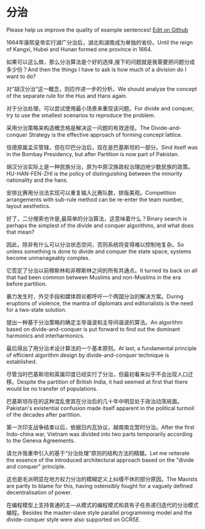 # 分治

Please help us improve the quality of example sentences! [Edit on Github](https://github.com/jiyushe/jiyu-example-sentence-source/blob/main/chinese/fenzhi_2.md)

<p><span class="chinese">1664年康熙皇帝实行湖广分治后，湖北和湖南成为单独的省份。</span><span class="english">Until the reign of Kangxi, Hubei and Hunan formed one province in 1664.</span></p>

<p><span class="chinese">如果可以这么做，那么分治算法是个好的选择,接下的问题就是我需要把问题分成多少份？</span><span class="english">And then the things I have to ask is how much of a division do I want to do?</span></p>

<p><span class="chinese">对“胡汉分治”这一概念，则应作进一步的分析。</span><span class="english">We should analyze the concept of the separate rule for the Hus and Hans again.</span></p>

<p><span class="chinese">对于分治处理，可以尝试使用最小场景来重现该问题。</span><span class="english">For divide and conquer, try to use the smallest scenarios to reproduce the problem.</span></p>

<p><span class="chinese">采用分治策略来构造概念格是解决这一问题的有效途径。</span><span class="english">The Divide-and-conquer Strategy is the effective approach of forming concept lattice.</span></p>

<p><span class="chinese">信德原属孟买管辖，但在印巴分治后，现在是巴基斯坦的一部分。</span><span class="english">Sind itself was in the Bombay Presidency, but after Partition is now part of Pakistan.</span></p>

<p><span class="chinese">胡汉分治实际上是一种民族分治，原为中原汉族政权治理边地少数民族的政策。</span><span class="english">HU-HAN-FEN-ZHI is the policy of distinguishing between the minority nationality and the hans.</span></p>

<p><span class="chinese">安排比赛用分治法实现可以重复输入比赛队数，排版美观。</span><span class="english">Competition arrangements with sub-rule method can be re-enter the team number, layout aesthetics.</span></p>

<p><span class="chinese">好了，二分搜索也许是,最简单的分治算法，这意味着什么？</span><span class="english">Binary search is perhaps the simplest of the divide and conquer algorithms, and what does that mean?</span></p>

<p><span class="chinese">因此，除非有什么可以分治状态空间，否则系统将变得难以控制地复杂。</span><span class="english">So unless something is done to divide and conquer the state space, systems become unmanageably complex.</span></p>

<p><span class="chinese">它否定了分治以前穆斯林和非穆斯林之间的所有共通点。</span><span class="english">It turned its back on all that had been common between Muslims and non-Muslims in the era before partition.</span></p>

<p><span class="chinese">暴力发生时，外交手段和媒体舆论都呼吁一个两国分治的解决方案。</span><span class="english">During eruptions of violence, the mantra of diplomats and editorialists is the need for a two-state solution.</span></p>

<p><span class="chinese">提出一种基于分治策略的确定主导谐波和主导间谐波的算法。</span><span class="english">An algorithm based on divide-and-conquer is put forward to find out the dominant harmonics and interharmonics.</span></p>

<p><span class="chinese">最后得出了用分治术设计算法的一个基本原则。</span><span class="english">At last, a fundamental principle of efficient algorithm design by divide-and-conquer technique is established.</span></p>

<p><span class="chinese">尽管当时巴基斯坦和英属印度已经实行了分治，但最初看来似乎不会出现人口迁移。</span><span class="english">Despite the partition of British India, it had seemed at first that there would be no transfer of populations.</span></p>

<p><span class="chinese">巴基斯坦存在的这种混乱使其在分治后的几十年中明显处于政治动荡局面。</span><span class="english">Pakistan's existential confusion made itself apparent in the political turmoil of the decades after partition.</span></p>

<p><span class="chinese">第一次印支战争结束以后，依据日内瓦协议，越南南北暂时分治。</span><span class="english">After the first Indo-china war, Vietnam was divided into two parts temporarily according to the Geneva Agreements.</span></p>

<p><span class="chinese">请允许我重申引入的基于“分治处理”原则的结构方法的精髓。</span><span class="english">Let me reiterate the essence of the introduced architectural approach based on the "divide and conquer" principle.</span></p>

<p><span class="chinese">这也是毛派明显在地方权力分治的模糊定义上纠缠不休的部分原因。</span><span class="english">The Maoists are partly to blame for this, having ostensibly fought for a vaguely defined decentralisation of power.</span></p>

<p><span class="chinese">在编程模型上支持普通的主—从模式的编程模式和具有子任务递归迭代的分治模式编程。</span><span class="english">Besides the master-slave style parallel programming model and the divide-conquer style were also supported on GCRSE.</span></p>

